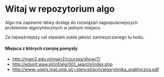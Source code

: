 # Witaj w repozytorium algo

Algo ma zapewnić łatwy dostęp do rozwiązań najpopulaniejszych problemów algorytmicznych w jednym miejscu.

Za najważniejszy cel stawiam sobie jakość zamieszczanego tu kodu.

#### Miejsca z których czerpię pomysły

- http://main2.edu.pl/main2/courses/show/7/
- http://eduinf.waw.pl/inf/alg/001_search/index.php
- http://www-users.mat.umk.pl/~stencel/acm/algorytmika_praktyczna.pdf

